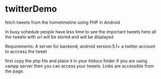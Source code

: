 # twitterDemo
fetch tweets from the hometimeline using PHP in Android


In busy schedule people have less time to see the important tweets
here all the tweets with url will be stored  and will be displayed

Requirements:
      A server for backend;
      android version:5.1+
      a twitter account to acccess the tweet
      
first copy the php file and place it in your htdocs folder if you are using xampp server
 then you can access your tweets.
Links are accessible from the page.
